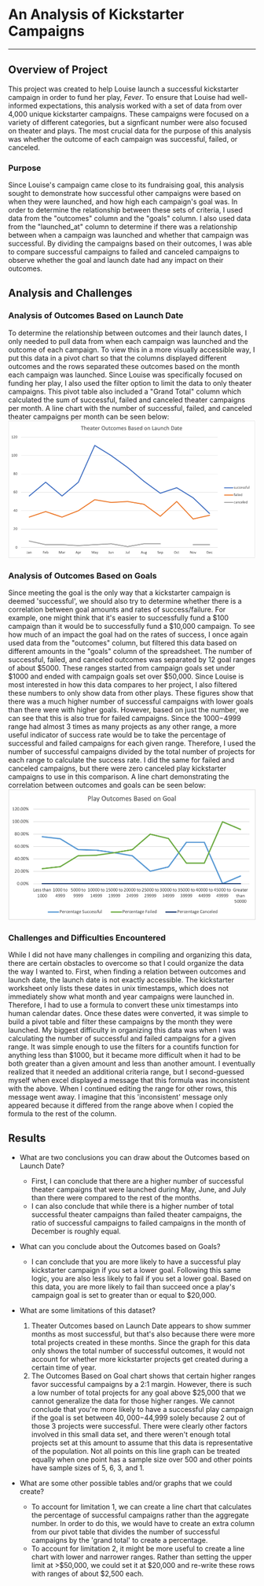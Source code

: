 # An Analysis of Kickstarter Campaigns
---
## Overview of Project
This project was created to help Louise launch a successful kickstarter campaign in order to fund her play, *Fever*. To ensure that Louise had well-informed expectations, this analysis worked with a set of data from over 4,000 unique kickstarter campaigns. These campaigns were focused on a variety of different categories, but a signficant number were also focused on theater and plays. The most crucial data for the purpose of this analysis was whether the outcome of each campaign was successful, failed, or canceled.

### Purpose
Since Louise's campaign came close to its fundraising goal, this analysis sought to demonstrate how successful other campaigns were based on when they were launched, and how high each campaign's goal was. In order to determine the relationship between these sets of criteria, I used data from the "outcomes" column and the "goals" column. I also used data from the "launched_at" column to determine if there was a relationship between when a campaign was launched and whether that campaign was successful. By dividing the campaigns based on their outcomes, I was able to compare successful campaigns to failed and canceled campaigns to observe whether the goal and launch date had any impact on their outcomes.

## Analysis and Challenges

### Analysis of Outcomes Based on Launch Date
To determine the relationship between outcomes and their launch dates, I only needed to pull data from when each campaign was launched and the outcome of each campaign. To view this in a more visually accessible way, I put this data in a pivot chart so that the columns displayed different outcomes and the rows separated these outcomes based on the month each campaign was launched. Since Louise was specifically focused on funding her play, I also used the filter option to limit the data to only theater campaigns. This pivot table also included a "Grand Total" column which calculated the sum of successful, failed and canceled theater campaigns per month. A line chart with the number of successful, failed, and canceled theater campaigns per month can be seen below: ![Theater_Outcomes_vs_Launch](Resources/Theater_Outcomes_vs_Launch.png)

### Analysis of Outcomes Based on Goals
Since meeting the goal is the only way that a kickstarter campaign is deemed 'successful', we should also try to determine whether there is a correlation between goal amounts and  rates of success/failure. For example, one might think that it's easier to successfully fund a $100 campaign than it would be to successfully fund a $10,000 campaign. To see how much of an impact the goal had on the rates of success, I once again used data from the "outcomes" column, but filtered this data based on different amounts in the "goals" column of the spreadsheet. The number of successful, failed, and canceled outcomes was separated by 12 goal ranges of about $5000. These ranges started from campaign goals set under $1000 and ended with campaign goals set over $50,000. Since Louise is most interested in how this data compares to her project, I also filtered these numbers to only show data from other plays. These figures show that there was a much higher number of successful campaigns with lower goals than there were with higher goals. However, based on just the number, we can see that this is also true for failed campaigns. Since the $1000-$4999 range had almost 3 times as many projects as any other range, a more useful indicator of success rate would be to take the percentage of successful and failed campaigns for each given range. Therefore, I used the number of successful campaigns divided by the total number of projects for each range to calculate the success rate. I did the same for failed and canceled campaigns, but there were zero canceled play kickstarter campaigns to use in this comparison. A line chart demonstrating the correlation between outcomes and goals can be seen below: ![Outcomes_vs_Goals](Resources/Outcomes_vs_Goals.png) 

### Challenges and Difficulties Encountered
While I did not have many challenges in compiling and organizing this data, there are certain obstacles to overcome so that I could organize the data the way I wanted to. First, when finding a relation between outcomes and launch date, the launch date is not exactly accessible. The kickstarter worksheet only lists these dates in unix timestamps, which does not immediately show what month and year campaigns were launched in. Therefore, I had to use a formula to convert these unix timestamps into human calendar dates. Once these dates were converted, it was simple to build a pivot table and filter these campaigns by the month they were launched. My biggest difficulty in organizing this data was when I was calculating the number of successful and failed campaigns for a given range. It was simple enough to use the filters for a countifs function for anything less than $1000, but it became more difficult when it had to be both greater than a given amount and less than another amount. I eventually realized that it needed an additional criteria range, but I second-guessed myself when excel displayed a message that this formula was inconsistent with the above. When I continued editing the range for other rows, this message went away. I imagine that this 'inconsistent' message only appeared because it differed from the range above when I copied the formula to the rest of the column. 

## Results

- What are two conclusions you can draw about the Outcomes based on Launch Date?
  - First, I can conclude that there are a higher number of successful theater campaigns that were launched during May, June, and July than there were compared to the rest of the months. 
  - I can also conclude that while there is a higher number of total successful theater campaigns than failed theater campaigns, the ratio of successful campaigns to failed campaigns in the month of December is roughly equal.

- What can you conclude about the Outcomes based on Goals?
  - I can conclude that you are more likely to have a successful play kickstarter campaign if you set a lower goal. Following this same logic, you are also less likely to fail if you set a lower goal. Based on this data, you are more likely to fail than succeed once a play's campaign goal is set to greater than or equal to $20,000. 

- What are some limitations of this dataset?
  1. Theater Outcomes based on Launch Date appears to show summer months as most successful, but that's also because there were more total projects created in these months. Since the graph for this data only shows the total number of successful outcomes, it would not account for whether more kickstarter projects get created during a certain time of year. 
  2. The Outcomes Based on Goal chart shows that certain higher ranges favor successful campaigns by a 2:1 margin. However, there is such a low number of total projects for any goal above $25,000 that we cannot generalize the data for those higher ranges. We cannot conclude that you're more likely to have a successful play campaign if the goal is set between $40,000-$44,999 solely because 2 out of those 3 projects were successful. There were clearly other factors involved in this small data set, and there weren't enough total projects set at this amount to assume that this data is representative of the population. Not all points on this line graph can be treated equally when one point has a sample size over 500 and other points have sample sizes of 5, 6, 3, and 1. 

- What are some other possible tables and/or graphs that we could create?
  - To account for limitation 1, we can create a line chart that calculates the percentage of successful campaigns rather than the aggregate number. In order to do this, we would have to create an extra column from our pivot table that divides the number of successful campaigns by the 'grand total' to create a percentage. 
  - To account for limitation 2, it might be more useful to create a line chart with lower and narrower ranges. Rather than setting the upper limit at >$50,000, we could set it at $20,000 and re-write these rows with ranges of about $2,500 each. 
